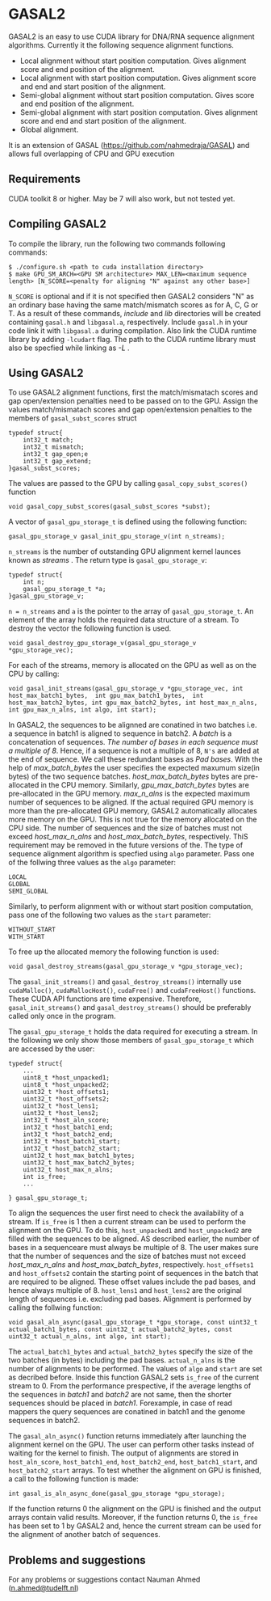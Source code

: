 
# GASAL2

GASAL2 is an easy to use CUDA library for DNA/RNA sequence alignment algorithms. Currently it the following sequence alignment functions.
- Local alignment without start position computation. Gives alignment score and end position of the alignment.
- Local alignment with start position computation. Gives alignment score and end and start position of the alignment.
- Semi-global alignment without start position computation. Gives score and end position of the alignment.
- Semi-global alignment with start position computation. Gives alignment score and end and start position of the alignment.
- Global alignment.

It is an extension of GASAL (https://github.com/nahmedraja/GASAL) and allows full overlapping of CPU and GPU execution

## Requirements
CUDA toolkit 8 or higher. May be 7 will also work, but not tested yet. 

## Compiling GASAL2
To compile the library, run the following two commands following commands:

```
$ ./configure.sh <path to cuda installation directory>
$ make GPU_SM_ARCH=<GPU SM architecture> MAX_LEN=<maximum sequence length> [N_SCORE=<penalty for aligning "N" against any other base>]
```

`N_SCORE` is optional and if it is not specified then GASAL2 considers "N" as an ordinary base having the same match/mismatch scores as for A, C, G or T. As a result of these commands, *include* and *lib* directories will be created containing `gasal.h` and `libgasal.a`, respectively. Include `gasal.h` in your code link it with `libgasal.a` during compilation. Also link the CUDA runtime library by adding `-lcudart` flag. The path to the CUDA runtime library must also be specfied while linking as *-L <path to CUDA lib64 directory>*.

## Using GASAL2
To use GASAL2  alignment functions, first the match/mismatach scores and gap open/extension penalties need to be passed on to the GPU. Assign the values match/mismatach scores and gap open/extension penalties to the members of `gasal_subst_scores` struct

```
typedef struct{
	int32_t match;
	int32_t mismatch;
	int32_t gap_open;e
	int32_t gap_extend;
}gasal_subst_scores;
```

The values are passed to the GPU by calling `gasal_copy_subst_scores()` function

```
void gasal_copy_subst_scores(gasal_subst_scores *subst);
```

A vector of `gasal_gpu_storage_t` is defined using the following function:

```
gasal_gpu_storage_v gasal_init_gpu_storage_v(int n_streams);
```

`n_streams` is the number of outstanding GPU alignment kernel launces known as *streams* . The return type is `gasal_gpu_storage_v`:

```
typedef struct{
	int n;
	gasal_gpu_storage_t *a;
}gasal_gpu_storage_v;
```

`n = n_streams` and `a` is the pointer to the array of `gasal_gpu_storage_t`. An element of the array holds the required data structure of a stream. To destroy the vector the following function is used.

```
void gasal_destroy_gpu_storage_v(gasal_gpu_storage_v *gpu_storage_vec);
```

For each of the streams, memory is allocated on the GPU as well as on the CPU by calling:

```
void gasal_init_streams(gasal_gpu_storage_v *gpu_storage_vec, int host_max_batch1_bytes,  int gpu_max_batch1_bytes,  int host_max_batch2_bytes, int gpu_max_batch2_bytes, int host_max_n_alns, int gpu_max_n_alns, int algo, int start);
```

In GASAL2, the sequences to be alignned are conatined in two batches i.e. a sequence in batch1 is aligned to sequence in batch2. A *batch* is a concatenation of sequences. *The number of bases in each sequence must a multiple of 8*. Hence, if a sequence is not a multiple of 8, `N's` are added at the end of sequence. We call these redundant bases as *Pad bases*. With the help of *max_batch_bytes* the user specifies the expected maxumum size(in bytes) of the two sequence batches. *host_max_batch_bytes* bytes are pre-allocated in the CPU memory. Similarly, *gpu_max_batch_bytes* bytes are pre-allocated in the GPU memory. *max_n_alns* is the expected maximum number of sequences to be aligned. If the actual required GPU memory is more than the pre-allocated GPU memory, GASAL2 automatically allocates more memory on the GPU. This is not true for the memory allocated on the CPU side. The number of sequences and the size of batches must not exceed *host_max_n_alns* and *host_max_batch_bytes*, respectively. ThiS requirement may be removed in the future versions of the.  The type of sequence alignment algorithm is specfied using `algo` parameter. Pass one of the follwing three values as the `algo` parameter:

```
LOCAL
GLOBAL
SEMI_GLOBAL
```

Similarly, to perform alignment with or without start position computation, pass one of the following two values as the `start` parameter:

```
WITHOUT_START
WITH_START
```

To free up the allocated memory the following function is used:

```
void gasal_destroy_streams(gasal_gpu_storage_v *gpu_storage_vec);
```

The `gasal_init_streams()` and `gasal_destroy_streams()` internally use `cudaMalloc()`, `cudaMallocHost()`, `cudaFree()` and `cudaFreeHost()` functions. These CUDA API functions are time expensive. Therefore, `gasal_init_streams()` and `gasal_destroy_streams()` should be preferably called only once in the program.

The `gasal_gpu_storage_t` holds the data required for executing a stream. In the following we only show those members of `gasal_gpu_storage_t` which are accessed by the user:

```
typedef struct{
	...
	uint8_t *host_unpacked1;
	uint8_t *host_unpacked2;
	uint32_t *host_offsets1;
	uint32_t *host_offsets2;
	uint32_t *host_lens1;
	uint32_t *host_lens2;
	int32_t *host_aln_score;
	int32_t *host_batch1_end;
	int32_t *host_batch2_end;
	int32_t *host_batch1_start;
	int32_t *host_batch2_start;
	uint32_t host_max_batch1_bytes;
	uint32_t host_max_batch2_bytes;
	uint32_t host_max_n_alns;
	int is_free;
	...

} gasal_gpu_storage_t;
```

To align the sequences the user first need to check the availability of a stream. If `is_free` is  1 then a current stream  can be used to perform the alignment on the GPU. To do this, `host_unpacked1` and `host_unpacked2` are filled with the sequences to be aligned. AS described earlier, the number of bases in a sequenceare must always be multiple of 8. The user makes sure that the number of sequences and the size of batches must not exceed *host_max_n_alns* and *host_max_batch_bytes*, respectively. `host_offsets1` and `host_offsets2` contain the starting point of sequences in the batch that are required to be aligned. These offset values include the pad bases, and hence always multiple of 8. `host_lens1` and `host_lens2` are the original length of sequences i.e. excluding pad bases. Alignment is performed by calling the follwing function:

```
void gasal_aln_async(gasal_gpu_storage_t *gpu_storage, const uint32_t actual_batch1_bytes, const uint32_t actual_batch2_bytes, const uint32_t actual_n_alns, int algo, int start);
```


The `actual_batch1_bytes` and `actual_batch2_bytes` specify the size of the two batches (in bytes) including the pad bases. `actual_n_alns` is the number of alignments to be performed. The values of `algo` and `start` are set as decribed before. Inside this function GASAL2 sets `is_free` of the current stream to 0. From the performance prespective, if the average lengths of the sequences in *batch1* and *batch2* are not same, then the shorter sequences should be placed in *batch1*. Forexample, in case of read mappers the query sequences are conatined in batch1 and the genome sequences in batch2.


The `gasal_aln_async()` function returns immediately after launching the alignment kernel on the GPU. The user can perform other tasks instead of waiting for the kernel to finish. The output of alignments are stored in `host_aln_score`, `host_batch1_end`, `host_batch2_end`, `host_batch1_start`, and `host_batch2_start` arrays. To test whether the alignment on GPU is finished, a call to the following function is made:

```
int gasal_is_aln_async_done(gasal_gpu_storage *gpu_storage);
```
If the function returns 0 the alignment on the GPU is finished and the output arrays contain valid results. Moreover, if the function returns 0, the `is_free` has been set to 1 by GASAL2 and, hence the current stream can be used for the alignment of another batch of sequences. 


## Problems and suggestions
For any problems or suggestions contact Nauman Ahmed (n.ahmed@tudelft.nl)
